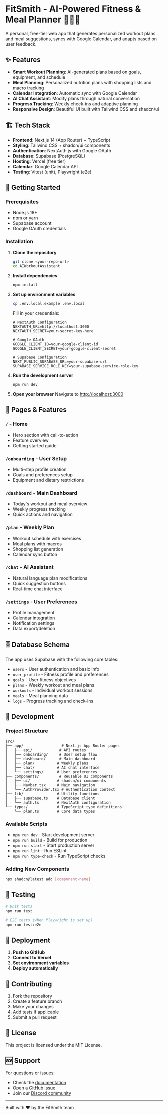 # FitSmith - AI-Powered Fitness & Meal Planner 🚴‍♂️🥗

A personal, free-tier web app that generates personalized workout plans and meal suggestions, syncs with Google Calendar, and adapts based on user feedback.

## ✨ Features

- **Smart Workout Planning**: AI-generated plans based on goals, equipment, and schedule
- **Meal Planning**: Personalized nutrition plans with shopping lists and macro tracking
- **Calendar Integration**: Automatic sync with Google Calendar
- **AI Chat Assistant**: Modify plans through natural conversation
- **Progress Tracking**: Weekly check-ins and adaptive planning
- **Responsive Design**: Beautiful UI built with Tailwind CSS and shadcn/ui

## 🏗️ Tech Stack

- **Frontend**: Next.js 14 (App Router) + TypeScript
- **Styling**: Tailwind CSS + shadcn/ui components
- **Authentication**: NextAuth.js with Google OAuth
- **Database**: Supabase (PostgreSQL)
- **Hosting**: Vercel (free tier)
- **Calendar**: Google Calendar API
- **Testing**: Vitest (unit), Playwright (e2e)

## 🚀 Getting Started

### Prerequisites

- Node.js 18+ 
- npm or yarn
- Supabase account
- Google OAuth credentials

### Installation

1. **Clone the repository**
   ```bash
   git clone <your-repo-url>
   cd AIWorkoutAssistent
   ```

2. **Install dependencies**
   ```bash
   npm install
   ```

3. **Set up environment variables**
   ```bash
   cp .env.local.example .env.local
   ```
   
   Fill in your credentials:
   ```env
   # NextAuth Configuration
   NEXTAUTH_URL=http://localhost:3000
   NEXTAUTH_SECRET=your-secret-key-here
   
   # Google OAuth
   GOOGLE_CLIENT_ID=your-google-client-id
   GOOGLE_CLIENT_SECRET=your-google-client-secret
   
   # Supabase Configuration
   NEXT_PUBLIC_SUPABASE_URL=your-supabase-url
   SUPABASE_SERVICE_ROLE_KEY=your-supabase-service-role-key
   ```

4. **Run the development server**
   ```bash
   npm run dev
   ```

5. **Open your browser**
   Navigate to [http://localhost:3000](http://localhost:3000)

## 📱 Pages & Features

### `/` - Home
- Hero section with call-to-action
- Feature overview
- Getting started guide

### `/onboarding` - User Setup
- Multi-step profile creation
- Goals and preferences setup
- Equipment and dietary restrictions

### `/dashboard` - Main Dashboard
- Today's workout and meal overview
- Weekly progress tracking
- Quick actions and navigation

### `/plan` - Weekly Plan
- Workout schedule with exercises
- Meal plans with macros
- Shopping list generation
- Calendar sync button

### `/chat` - AI Assistant
- Natural language plan modifications
- Quick suggestion buttons
- Real-time chat interface

### `/settings` - User Preferences
- Profile management
- Calendar integration
- Notification settings
- Data export/deletion

## 🗄️ Database Schema

The app uses Supabase with the following core tables:

- `users` - User authentication and basic info
- `user_profile` - Fitness profile and preferences
- `goals` - User fitness objectives
- `plans` - Weekly workout and meal plans
- `workouts` - Individual workout sessions
- `meals` - Meal planning data
- `logs` - Progress tracking and check-ins

## 🔧 Development

### Project Structure
```
src/
├── app/                 # Next.js App Router pages
│   ├── api/            # API routes
│   ├── onboarding/     # User setup flow
│   ├── dashboard/      # Main dashboard
│   ├── plan/          # Weekly plans
│   ├── chat/          # AI chat interface
│   └── settings/      # User preferences
├── components/         # Reusable UI components
│   ├── ui/            # shadcn/ui components
│   ├── Navbar.tsx     # Main navigation
│   └── AuthProvider.tsx # Authentication context
├── lib/               # Utility functions
│   ├── supabase.ts    # Database client
│   └── auth.ts        # NextAuth configuration
└── types/             # TypeScript type definitions
    └── plan.ts        # Core data types
```

### Available Scripts

- `npm run dev` - Start development server
- `npm run build` - Build for production
- `npm run start` - Start production server
- `npm run lint` - Run ESLint
- `npm run type-check` - Run TypeScript checks

### Adding New Components

```bash
npx shadcn@latest add [component-name]
```

## 🧪 Testing

```bash
# Unit tests
npm run test

# E2E tests (when Playwright is set up)
npm run test:e2e
```

## 🚀 Deployment

1. **Push to GitHub**
2. **Connect to Vercel**
3. **Set environment variables**
4. **Deploy automatically**

## 🤝 Contributing

1. Fork the repository
2. Create a feature branch
3. Make your changes
4. Add tests if applicable
5. Submit a pull request

## 📄 License

This project is licensed under the MIT License.

## 🆘 Support

For questions or issues:
- Check the [documentation](docs/)
- Open a [GitHub issue](issues/)
- Join our [Discord community](discord-link)

---

Built with ❤️ by the FitSmith team

